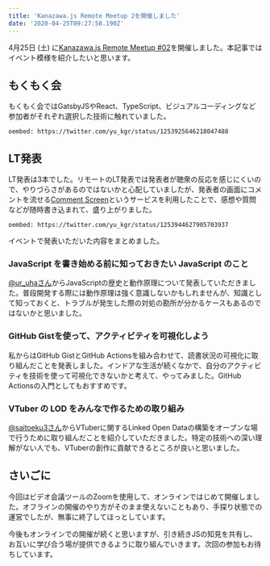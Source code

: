 ```yaml
---
title: 'Kanazawa.js Remote Meetup 2を開催しました'
date: '2020-04-25T09:27:58.190Z'
---
```


4月25日 (土) に[Kanazawa.js Remote Meetup #02](https://kanazawajs.connpass.com/event/171954/)を開催しました。本記事ではイベント模様を紹介したいと思います。

## もくもく会
もくもく会ではGatsbyJSやReact、TypeScript、ビジュアルコーディングなど参加者がそれぞれ選択した技術に触れていました。

`oembed: https://twitter.com/yu_kgr/status/1253925646218047488`

## LT発表
LT発表は3本でした。リモートのLT発表では発表者が聴衆の反応を感じにくいので、やりづらさがあるのではないかと心配していましたが、発表者の画面にコメントを流せる[Comment Screen](https://commentscreen.com/)というサービスを利用したことで、感想や質問などが随時書き込まれて、盛り上がりました。

`oembed: https://twitter.com/yu_kgr/status/1253944627905703937`

イベントで発表いただいた内容をまとめました。

### JavaScript を書き始める前に知っておきたい JavaScript のこと
[@ur_uhaさん](https://twitter.com/ur_uha)からJavaScriptの歴史と動作原理について発表していただきました。普段開発する際には動作原理は強く意識しないかもしれませんが、知識として知っておくと、トラブルが発生した際の対処の勘所が分かるケースもあるのではないかと思いました。

<Slide id='a740320be15e419c86acddfc8648ea33' />

### GitHub Gistを使って、アクティビティを可視化しよう
私からはGitHub GistとGitHub Actionsを組み合わせて、読書状況の可視化に取り組んだことを発表しました。インドアな生活が続くなかで、自分のアクティビティを技術を使って可視化できないかと考えて、やってみました。GitHub Actionsの入門としてもおすすめです。

<Slide id='1908154a6c9849c89be1a03b554b106d' />

### VTuber の LOD をみんなで作るための取り組み
[@saitoeku3さん](https://twitter.com/saitoeku3)からVTuberに関するLinked Open Dataの構築をオープンな場で行うために取り組んだことを紹介していただきました。特定の技術への深い理解がない人でも、VTuberの創作に貢献できるところが良いと思いました。

<Slide id='7c9b3c69f6fd4a2488c8f5b948d4407e' />

## さいごに
今回はビデオ会議ツールのZoomを使用して、オンラインではじめて開催しました。オフラインの開催のやり方がそのまま使えないこともあり、手探り状態での運営でしたが、無事に終了してほっとしています。

今後もオンラインでの開催が続くと思いますが、引き続きJSの知見を共有し、お互いに学び合う場が提供できるように取り組んでいきます。次回の参加もお待ちしています。